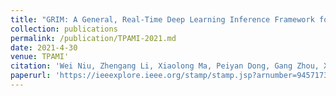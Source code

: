 ```yaml
---
title: "GRIM: A General, Real-Time Deep Learning Inference Framework for Mobile Devices based on Fine-Grained Structured Weight Sparsity"
collection: publications
permalink: /publication/TPAMI-2021.md
date: 2021-4-30
venue: TPAMI'
citation: 'Wei Niu, Zhengang Li, Xiaolong Ma, Peiyan Dong, Gang Zhou, Xuehai Qian, Xue Lin, Yanzhi Wang, Bin Ren'
paperurl: 'https://ieeexplore.ieee.org/stamp/stamp.jsp?arnumber=9457173'
---
```

